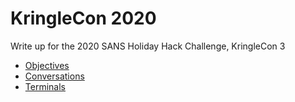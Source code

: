 # KringleCon 2020


Write up for the 2020 SANS Holiday Hack Challenge, KringleCon 3


* [Objectives](objectives.md)
* [Conversations](conversations.md)
* [Terminals](terminals.md)
